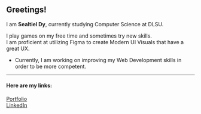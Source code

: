 ## Greetings!
I am **Sealtiel Dy**, currently studying Computer Science at DLSU.

I play games on my free time and sometimes try new skills.  
I am proficient at utilizing Figma to create Modern UI Visuals that have a great UX.

- Currently, I am working on improving my Web Development skills in order to be more competent.

-----

#### Here are my links:  

[Portfolio](https://dribbble.com/sealdy)  
[LinkedIn](https://www.linkedin.com/in/sealtiel-dy-222132279/)  

<!--
**SealTheTiel/SealTheTiel** is a ✨ _special_ ✨ repository because its `README.md` (this file) appears on your GitHub profile.

Here are some ideas to get you started:

- 🔭 I’m currently working on ...
- 🌱 I’m currently learning ...
- 👯 I’m looking to collaborate on ...
- 🤔 I’m looking for help with ...
- 💬 Ask me about ...
- 📫 How to reach me: ...
- 😄 Pronouns: ...
- ⚡ Fun fact: ...
-->
